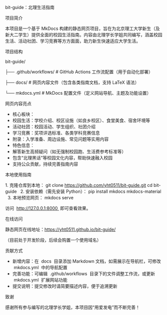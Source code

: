 bit-guide：北理生活指南
 
项目简介
 
本项目是一个基于 MkDocs 构建的静态网页项目，旨在为北京理工大学新生（及新大二学生）提供全面的校园生活指南。内容由北理学长学姐共同编写，涵盖校园生活、活动社团、学习竞赛等方方面面，助力新生快速适应大学生活。
 
项目结构
 
bit-guide/

├── .github/workflows/  # GitHub Actions 工作流配置（用于自动化部署）

├── docs/               # 网页内容文件（包含各类指南文档，支持 LaTeX 语法）

└── mkdocs.yml          # MkDocs 配置文件（定义网站导航、主题及功能设置）
 
 
网页内容亮点
 
- 核心板块：
- 校园生活：学校介绍、校区设施（如良乡校区）、食堂美食、宿舍环境等
- 活动社团：校园活动、学生组织、社团介绍
- 学习竞赛：奖项评选标准、各类学科竞赛信息
- 附录：入学准备、周边设施、常见问题等实用内容
- 特色信息：
- 解答新生高频疑问（如无强制校园跑、生活费参考标准等）
- 包含“北理黑话”等校园文化内容，帮助快速融入校园
- 支持公众贡献，持续完善指南内容
 
本地使用指南
 
1. 克隆仓库到本地：
git clone https://github.com/yht0511/bit-guide.git
cd bit-guide
 
2. 安装依赖（需先安装 Python）：
pip install mkdocs mkdocs-material
 
3. 本地预览网页：
mkdocs serve
 
 
访问  http://127.0.0.1:8000  即可查看效果。
 
在线访问
 
静态网页在线地址：https://yht0511.github.io/bit-guide/

（目前处于开发阶段，后续会购置一个使用域名）
 
贡献方式
 
- 新增内容：在  docs  目录添加 Markdown 文档，如需展示在导航栏，可修改  mkdocs.yml  中的导航配置
- 完善功能：可编辑  .github/workflows  目录下的文件调整工作流，或更新  mkdocs.yml  扩展网站功能
- 提交说明：提交修改时请简要描述内容，便于追溯更新
 
致谢
 
感谢所有参与编写的北理学长学姐，本项目因“用爱发电”而不断完善！
